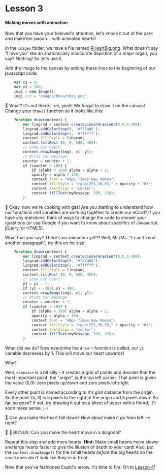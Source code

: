 # Lesson 3
#### Making moves with animation

Now that you have your beloved's attention, let's knock it out of the park and make'em swoon... with animated hearts!

In the `images` folder, we have a file named [RHeartBig.png](images/RHeartBig.png).  What doesn't say "I love you" like an anatomically inaccurate depiction of a major organ, you say?  Nothing!  So let's use it.

Add the image to the canvas by adding these lines to the beginning of our javascript code:

```javascript
    var x1 = 0;
    var y1 = 200;
    img1 = new Image();
    img1.src = "images/RHeartBig.png";

```

:eyes: What?  It's not there... oh, yeah!  We forgot to draw it on the canvas!  Change your `draw()` function so it looks like this:

```javascript
    function draw(context) {
        var lingrad = context.createLinearGradient(0,0,0,400);
        lingrad.addColorStop(0, '#f57a86');
        lingrad.addColorStop(1, '#ffffff');
        context.fillStyle = lingrad;
        context.fillRect (0, 0, 600, 400);
        // Draw our heart
        context.drawImage(img1, x1, y1);
        // Write our message
        counter = counter + 1;
        if (counter > 100) {
            if (alpha < 100) alpha = alpha + 1;
            opacity = alpha / 100;
            context.font = "40px Times New Roman";
            context.fillStyle = "rgba(255,30,30," + opacity + "0)";
            context.textAlign = "center";
            context.fillText(myMessage, 300, 200);
        }
```

:eyes: Okay, now we're cooking with gas!  Are you starting to understand how our functions and variables are working together to create our eCard?  If you have any questions, think of ways to change the code to answer your questions (or use Google if you want to know about specifics of Javascript, jQuery, or HTML5).

What that you say?  There's no animation yet!?! Well, Mr./Ms. "I-can't-read-another-paragraph", try this on for size:

```javascript
    function draw(context) {
        var lingrad = context.createLinearGradient(0,0,0,400);
        lingrad.addColorStop(0, '#f57a86');
        lingrad.addColorStop(1, '#ffffff');
        context.fillStyle = lingrad;
        context.fillRect (0, 0, 600, 400);
        // Draw our heart
        y1 = y1 - 1;
        if (y1 < -300) y1 = 400;
        context.drawImage(img1, x1, y1);
        // Write our message
        counter = counter + 1;
        if (counter > 100) {
            if (alpha < 100) alpha = alpha + 1;
            opacity = alpha / 100;
            context.font = "40px Times New Roman";
            context.fillStyle = "rgba(255,30,30," + opacity + "0)";
            context.textAlign = "center";
            context.fillText(myMessage, 300, 200);
        }
```

What did we do?  Now everytime the `draw()` function is called, our `y1` variable decreases by 1.  This will move our heart upwards!

Why?

Well, `<canvas>` is a bit silly - it creates a grid of points and decides that the most important point, the "origin", is the top left corner.  That point is given the value (0,0): zero pixels up/down and zero pixels left/right.

Every other point is named according to it's grid distance from the origin.  So the point (5, 3) is 5 pixels to the right of the origin and 3 pixels down.  So far, so good?  If not, try drawing it out on a sheet of paper with a friend.  It'll soon make sense. ;-)

:cherries: Can you make the heart fall down?  How about make it go from left --> right?

:cherries: :cherries: BONUS: Can you make the heart move in a diagonal?

Repeat this step and add more hearts.  **Hint:** Make small hearts move slower and large hearts faster to give the illusion of depth to your card!  Also, put the `context.drawImage()` for the small hearts _before_ the big hearts so the small ones don't look like they're in front.

Now that you've fashioned Cupid's arrow, it's time to fire.  On to [Lesson 4](lesson4.md)!
